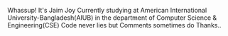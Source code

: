 Whassup! It's Jaim Joy
Currently studying at American International University-Bangladesh(AIUB) in the department of Computer Science & Engineering(CSE)
Code never lies but Comments sometimes do
Thanks..
